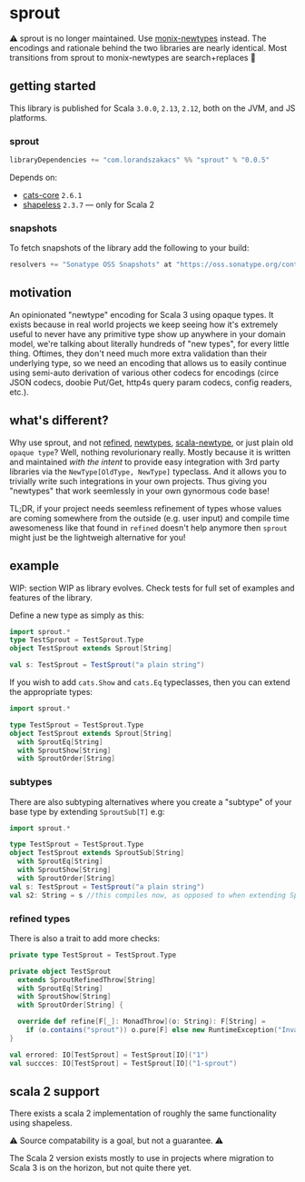 # sprout

:warning: sprout is no longer maintained. Use [monix-newtypes](https://github.com/monix/newtypes) instead. The encodings and rationale behind the two libraries are nearly identical. Most transitions from sprout to monix-newtypes are search+replaces :seedling:

## getting started

This library is published for Scala `3.0.0`, `2.13`, `2.12`, both on the JVM, and JS platforms.

### sprout

```scala
libraryDependencies += "com.lorandszakacs" %% "sprout" % "0.0.5"
```

Depends on:

- [cats-core](https://github.com/typelevel/cats) `2.6.1`
- [shapeless](https://github.com/milessabin/shapeless/) `2.3.7` — only for Scala 2

### snapshots

To fetch snapshots of the library add the following to your build:

```scala
resolvers += "Sonatype OSS Snapshots" at "https://oss.sonatype.org/content/repositories/snapshots"
```

## motivation

An opinionated "newtype" encoding for Scala 3 using opaque types. It exists because in real world projects we keep
seeing how it's extremely useful to never have any primitive type show up anywhere in your domain model, we're talking
about literally hundreds of "new types", for every little thing. Oftimes, they don't need much more extra validation
than their underlying type, so we need an encoding that allows us to easily continue using semi-auto derivation of
various other codecs for encodings (circe JSON codecs, doobie Put/Get, http4s query param codecs, config readers, etc.).

## what's different?

Why use sprout, and not [refined](https://github.com/fthomas/refined), [newtypes](https://github.com/gvolpe/newtypes), [scala-newtype](https://github.com/estatico/scala-newtype), or just plain old `opaque type`? Well, nothing revolurionary really. Mostly because it is written and maintained _with the intent_ to provide easy integration with 3rd party libraries via the `NewType[OldType, NewType]` typeclass. And it allows you to trivially write such integrations in your own projects. Thus giving you "newtypes" that work seemlessly in your own gynormous code base!

TL;DR, if your project needs seemless refinement of types whose values are coming somewhere from the outside (e.g. user input) and compile time
awesomeness like that found in `refined` doesn't help anymore then `sprout` might just be the lightweigh alternative for you!

## example

WIP: section WIP as library evolves. Check tests for full set of examples and features of the library.

Define a new type as simply as this:

```scala
import sprout.*
type TestSprout = TestSprout.Type
object TestSprout extends Sprout[String]

val s: TestSprout = TestSprout("a plain string")
```

If you wish to add `cats.Show` and `cats.Eq` typeclasses, then you can extend the appropriate types:

```scala
import sprout.*

type TestSprout = TestSprout.Type
object TestSprout extends Sprout[String]
  with SproutEq[String]
  with SproutShow[String]
  with SproutOrder[String]
```

### subtypes

There are also subtyping alternatives where you create a "subtype" of your base type by extending `SproutSub[T]` e.g:

```scala
import sprout.*

type TestSprout = TestSprout.Type
object TestSprout extends SproutSub[String]
  with SproutEq[String]
  with SproutShow[String]
  with SproutOrder[String]
val s: TestSprout = TestSprout("a plain string")
val s2: String = s //this compiles now, as opposed to when extending Sprout[String]
```

### refined types

There is also a trait to add more checks:

```scala
private type TestSprout = TestSprout.Type

private object TestSprout
  extends SproutRefinedThrow[String]
  with SproutEq[String]
  with SproutShow[String]
  with SproutOrder[String] {

  override def refine[F[_]: MonadThrow](o: String): F[String] =
    if (o.contains("sprout")) o.pure[F] else new RuntimeException("Invalid sprout string").raiseError[F, String]
}

val errored: IO[TestSprout] = TestSprout[IO]("1")
val succces: IO[TestSprout] = TestSprout[IO]("1-sprout")
```

## scala 2 support

There exists a scala 2 implementation of roughly the same functionality using shapeless.

:warning: Source compatability is a goal, but not a guarantee. :warning:

The Scala 2 version exists mostly to use in projects where migration to Scala 3 is on the horizon, but not quite there yet.
